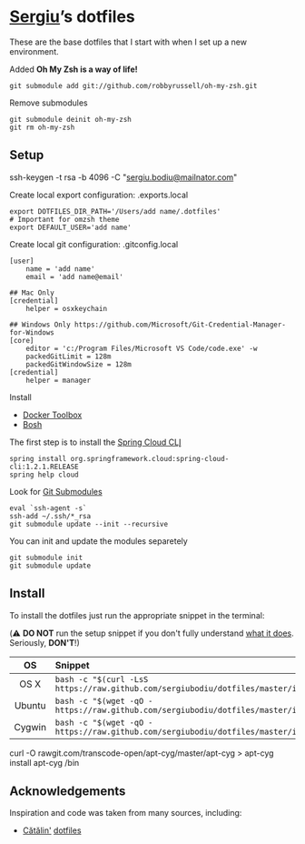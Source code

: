 # [Sergiu](https://github.com/sergiubodiu)’s dotfiles

These are the base dotfiles that I start with when I set up a
new environment.

Added __Oh My Zsh is a way of life!__

    git submodule add git://github.com/robbyrussell/oh-my-zsh.git

Remove submodules

    git submodule deinit oh-my-zsh
    git rm oh-my-zsh

## Setup

ssh-keygen -t rsa -b 4096 -C "sergiu.bodiu@mailnator.com"

Create local export configuration: .exports.local

    export DOTFILES_DIR_PATH='/Users/add name/.dotfiles'
    # Important for omzsh theme
    export DEFAULT_USER='add name'

Create local git configuration: .gitconfig.local

    [user]
        name = 'add name'
        email = 'add name@email'

    ## Mac Only
    [credential]
        helper = osxkeychain
    
    ## Windows Only https://github.com/Microsoft/Git-Credential-Manager-for-Windows
    [core]
        editor = 'c:/Program Files/Microsoft VS Code/code.exe' -w
        packedGitLimit = 128m
        packedGitWindowSize = 128m
    [credential]
        helper = manager

Install
   * [Docker Toolbox](https://www.docker.com/products/docker-toolbox)
   * [Bosh](http://bosh.io)

The first step is to install the [Spring Cloud CLI](https://github.com/spring-cloud/spring-cloud-cli)̨

    spring install org.springframework.cloud:spring-cloud-cli:1.2.1.RELEASE
    spring help cloud

Look for [Git Submodules](.gitmodules)

    eval `ssh-agent -s`
    ssh-add ~/.ssh/*_rsa
    git submodule update --init --recursive

You can init and update the modules separetely

    git submodule init
    git submodule update

## Install

To install the dotfiles just run the appropriate snippet in the
terminal:

(:warning: **DO NOT** run the setup snippet if you don't fully
understand [what it does](main.sh). Seriously, **DON'T**!)

| OS | Snippet |
|:---:|:---|
| OS X | `bash -c "$(curl -LsS https://raw.github.com/sergiubodiu/dotfiles/master/install/main.sh)"` |
| Ubuntu | `bash -c "$(wget -qO - https://raw.github.com/sergiubodiu/dotfiles/master/install/main.sh)"` |
| Cygwin | `bash -c "$(wget -qO - https://raw.github.com/sergiubodiu/dotfiles/master/install/main.sh)"` |

curl -O rawgit.com/transcode-open/apt-cyg/master/apt-cyg > apt-cyg
install apt-cyg /bin

## Acknowledgements

Inspiration and code was taken from many sources, including:

* [Cătălin'](https://github.com/alrra)
  [dotfiles](https://github.com/alrra/dotfiles)
